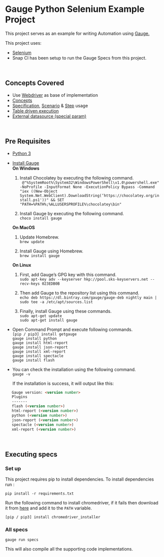 # Gauge Python Selenium Example Project

This project serves as an example for writing Automation using [Gauge.](https://docs.gauge.org/latest/installation.html)

This project uses: 
- [Selenium](http://selenium-python.readthedocs.org/)
- Snap CI has been setup to run the Gauge Specs from this project.
<br />

## Concepts Covered

- Use [Webdriver](http://docs.seleniumhq.org/projects/webdriver/) as base of implementation
- [Concepts](http://getgauge.io/documentation/user/current/specifications/concepts.html)
- [Specification](http://getgauge.io/documentation/user/current/gauge_terminologies/specifications.html), [Scenario](http://getgauge.io/documentation/user/current/specifications/scenarios.html) & [Step](http://getgauge.io/documentation/user/current/specifications/steps.html) usage
- [Table driven execution](http://getgauge.io/documentation/user/current/execution/table_driven_execution.html)
- [External datasource (special param)](http://getgauge.io/documentation/user/current/specifications/parameters.html#special-parameters)
<br />

## Pre Requisites

- [Python 3](https://www.python.org/ftp/python/3.7.0/python-3.7.0.exe)
- [Install Gauge](https://docs.gauge.org/latest/installation.html) \
    **On Windows**
    1. Install Chocolatey by executing the following command. \
    ` @"%SystemRoot%\System32\WindowsPowerShell\v1.0\powershell.exe" -NoProfile -InputFormat None -ExecutionPolicy Bypass -Command "iex ((New-Object System.Net.WebClient).DownloadString(‘https://chocolatey.org/install.ps1'))" && SET "PATH=%PATH%;%ALLUSERSPROFILE%\chocolatey\bin"`

    2. Install Gauge by executing the following command. \
    `choco install gauge`

    **On MacOS**
    1. Update Homebrew. \
    `brew update`

    2. Install Gauge using Homebrew. \
    `brew install gauge`

    **On Linux**
    1. First, add Gauge’s GPG key with this command. \
    `sudo apt-key adv --keyserver hkp://pool.sks-keyservers.net --recv-keys 023EDB0B`

    2. Then add Gauge to the repository list using this command. \
    `echo deb https://dl.bintray.com/gauge/gauge-deb nightly main | sudo tee -a /etc/apt/sources.list`

    3. Finally, install Gauge using these commands. \
    `sudo apt-get update` \
    `sudo apt-get install gauge`

- Open Command Prompt and execute following commands. \
  `[pip / pip3] install getgauge` \
  `gauge install python` \
  `gauge install html-report` \
  `gauge install json-report` \
  `gauge install xml-report` \
  `gauge install spectacle` \
  `gauge install flash`

- You can check the installation using the following command. \
  `gauge -v`

   If the installation is success, it will output like this:

```markdown
   Gauge version: <version number>
   Plugins
   -------
   flash (<version number>)
   html-report (<version number>)
   python (<version number>)
   json-report (<version number>)
   spectacle (<version number>)
   xml-report (<version number>)
```
<br />

## Executing specs

### Set up
This project requires pip to install dependencies. To install dependencies run :  
````
pip install -r requirements.txt
````

Run the following command to install chromedriver, if it fails then download it from [here](http://chromedriver.storage.googleapis.com/index.html) and add it to the `PATH` variable.

```
[pip / pip3] install chromedriver_installer
```

### All specs
````
gauge run specs
````
This will also compile all the supporting code implementations.
